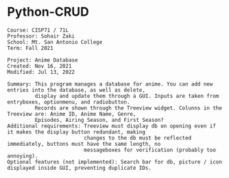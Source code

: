# Python-CRUD
<pre><code>Course: CISP71 / 71L
Professor: Sohair Zaki
School: Mt. San Antonio College
Term: Fall 2021

Project: Anime Database
Created: Nov 16, 2021
Modified: Jul 13, 2022

Summary: This program manages a database for anime. You can add new entries into the database, as well as delete, 
         display and update them through a GUI. Inputs are taken from entryboxes, optionmenu, and radiobutton. 
         Records are shown through the Treeview widget. Colunns in the Treeview are: Anime ID, Anime Name, Genre, 
         Episodes, Airing Season, and First Season?
Additional requirements: Treeview must display db on opening even if it makes the display button redundant, making 
                         changes to the db must be reflected immediately, buttons must have the same length, no 
                         messageboxes for verification (probably too annoying).
Optional features (not implemented): Search bar for db, picture / icon displayed inside GUI, preventing duplicate IDs.
</code></pre>

